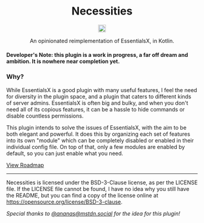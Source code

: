 <div align="center">
<h1>Necessities</h1>
<a href="https://ko-fi.com/G2G5DO1DO"><img src="https://ko-fi.com/img/githubbutton_sm.svg" alt="Support me on Ko-fi" height="20"></a>

<p>An opinionated reimplementation of EssentialsX, in Kotlin.</p>
</div>

#### Developer's Note: this plugin is a work in progress, a far off dream and ambition. It is nowhere near completion yet.

### Why?

While EssentialsX is a good plugin with many useful features, I feel the need for diversity in the plugin space, and a 
plugin that caters to different kinds of server admins. EssentialsX is often big and bulky, and when you don't need all 
of its copious features, it can be a hassle to hide commands or disable countless permissions. 

This plugin intends to solve the issues of EssentialsX, with the aim to be both elegant and powerful. It does this by 
organizing each set of features into its own "module" which can be completely disabled or enabled in their individual 
config file. On top of that, only a few modules are enabled by default, so you can just enable what you need.

[View Roadmap](ROADMAP.md)

---
Necessities is licensed under the BSD-3-Clause license, as per the LICENSE file. If the LICENSE file cannot be found, 
I have no idea why you still have the README, but you can find a copy of the license online at 
https://opensource.org/license/BSD-3-clause.

*Special thanks to [@ananas@mstdn.social](https://mstdn.social/@ananas/113101200377852507) for the idea for this plugin!*
